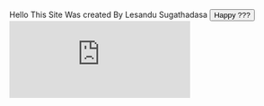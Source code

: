 <html>Hello This Site Was created By Lesandu Sugathadasa</html>

<body>
   <button onclick="window.location.href='https://lesanduwenithasugathadasa.github.io/Happy-Vesak';">
      Happy ???
    </button>
<iframe src="https://free.timeanddate.com/countdown/i7op6xer/n1925/cf114/cm0/cu5/ct0/cs1/ca0/cr0/ss1/cac000/cpc000/pcfff/tcfff/fs100/szw320/szh135/tatCount%20Down%20to%20First%20Upload/tac000/tptTime%20since%20Event%20started%20in/tpc000/mac000/mptCount%20Down%20For%20first%20Upload/mpc000/iso2021-03-05T00:00:00/bo2" allowTransparency="true" frameborder="0" width="322" height="137"></iframe>
  
  
</body>
